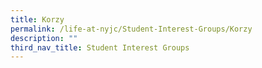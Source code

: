 ```yaml
---
title: Korzy
permalink: /life-at-nyjc/Student-Interest-Groups/Korzy
description: ""
third_nav_title: Student Interest Groups
---
```

